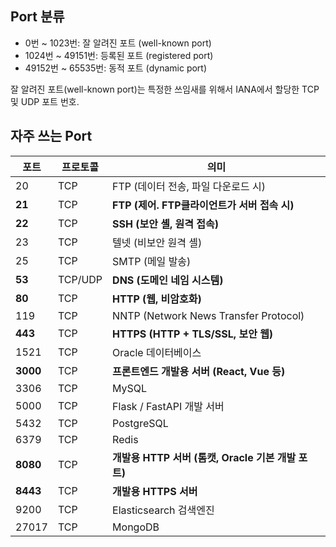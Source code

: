 ## Port 분류
- 0번 ~ 1023번: 잘 알려진 포트 (well-known port)
- 1024번 ~ 49151번: 등록된 포트 (registered port)
- 49152번 ~ 65535번: 동적 포트 (dynamic port)

  
잘 알려진 포트(well-known port)는 특정한 쓰임새를 위해서 IANA에서 할당한 TCP 및 UDP 포트 번호.


## 자주 쓰는 Port 

| 포트   | 프로토콜  | 의미                                | 
|--------|-----------|---------------------------------------------|
| 20     | TCP       | FTP (데이터 전송, 파일 다운로드 시)                           | 
| **21** | TCP       | **FTP (제어. FTP클라이언트가 서버 접속 시)** | 
| **22** | TCP       | **SSH (보안 셸, 원격 접속)**                | 
| 23     | TCP       | 텔넷 (비보안 원격 셸)                        | 
| 25 | TCP       | SMTP (메일 발송)                        | 
| **53** | TCP/UDP   | **DNS (도메인 네임 시스템)**                | 
| **80** | TCP       | **HTTP (웹, 비암호화)**                     | 
| 119    | TCP       | NNTP (Network News Transfer Protocol)       | 
| **443**| TCP       | **HTTPS (HTTP + TLS/SSL, 보안 웹)**         | 
| 1521 | TCP       | Oracle 데이터베이스         | 
| **3000**| TCP      | **프론트엔드 개발용 서버 (React, Vue 등)**  | 
| 3306| TCP      | MySQL                      |  
| 5000| TCP      | Flask / FastAPI 개발 서버               |  
| 5432| TCP      | PostgreSQL                 |  
| 6379| TCP      | Redis           |  
| **8080**| TCP      | **개발용 HTTP 서버 (톰캣, Oracle 기본 개발 포트)**            |  
| **8443** | TCP       | **개발용 HTTPS 서버**               |
| 9200| TCP      | Elasticsearch 검색엔진                  |  
| 27017| TCP     | MongoDB            |  
